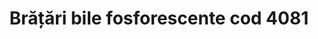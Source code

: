 ---
layout: post
title: "Brățări bile fosforescente cod 4081"
description: "Brățări bile fosforescente cod 4081"
img: "/assets/img/Brățări-bile-fosforescente-1.jpg"
img2: "/assets/img/Brățări-bile-fosforescente-2.jpg"
colors: "diverse"
price: "12 RON /buc"
vertical: true
---